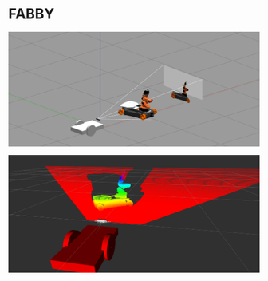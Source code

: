 # FABBY
![Alt text](/screenshot/2.png?raw=true "Gazebo view")

![Alt text](/screenshot/1.png?raw=true "Rviz View")
